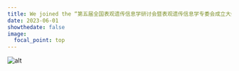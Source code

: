 ```yaml
---
title: We joined the “第五届全国表观遗传信息学研讨会暨表观遗传信息学专委会成立大会” at Wenzhou!
date: 2023-06-01
showthedate: false
image:
  focal_point: top
---
```

![alt](2023_Wenzhou.jpg)
